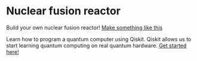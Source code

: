 # Nuclear fusion reactor 

Build your own nuclear fusion reactor!
[Make something like this](https://www.youtube.com/watch?v=EVOBk-InL00)

Learn how to program a quantum computer using Qiskit. Qiskit allows us to start learning quantum computing on real quantum hardware.
[Get started here!](https://community.qiskit.org/education/)

